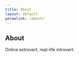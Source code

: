 ```yaml
---
title: About
layout: default
permalink: /about/
---
```


## About 

Online extrovert, real-life introvert.
